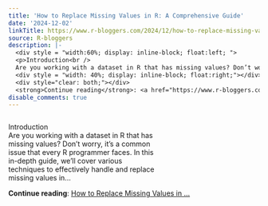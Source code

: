 ```yaml
---
title: 'How to Replace Missing Values in R: A Comprehensive Guide'
date: '2024-12-02'
linkTitle: https://www.r-bloggers.com/2024/12/how-to-replace-missing-values-in-r-a-comprehensive-guide/
source: R-bloggers
description: |-
  <div style = "width:60%; display: inline-block; float:left; ">
  <p>Introduction<br />
  Are you working with a dataset in R that has missing values? Don’t worry, it’s a common issue that every R programmer faces. In this in-depth guide, we’ll cover various techniques to effectively handle and replace missing values in...</p></div>
  <div style = "width: 40%; display: inline-block; float:right;"></div>
  <div style="clear: both;"></div>
  <strong>Continue reading</strong>: <a href="https://www.r-bloggers.com/2024/12/how-to-replace-missing-values-in-r-a-comprehensive-guide/">How to Replace Missing Values in  ...
disable_comments: true
---
```

<div style = "width:60%; display: inline-block; float:left; ">
<p>Introduction<br />
Are you working with a dataset in R that has missing values? Don’t worry, it’s a common issue that every R programmer faces. In this in-depth guide, we’ll cover various techniques to effectively handle and replace missing values in...</p></div>
<div style = "width: 40%; display: inline-block; float:right;"></div>
<div style="clear: both;"></div>
<strong>Continue reading</strong>: <a href="https://www.r-bloggers.com/2024/12/how-to-replace-missing-values-in-r-a-comprehensive-guide/">How to Replace Missing Values in  ...